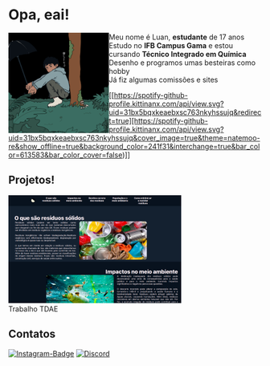 <h1>Opa, eai!</h1>
<a href="https://luviniu-portfolio.vercel.app/"><img src="luvini.png" width="200" height="200" align="left"></img></a>
<p> Meu nome é Luan, <b>estudante</b> de 17 anos
<br>Estudo no <b>IFB Campus Gama</b> e estou cursando <b>Técnico Integrado em Química</b>
<br>Desenho e programos umas besteiras como hobby
<br> Já fiz algumas comissões e sites</p>

[[https://spotify-github-profile.kittinanx.com/api/view.svg?uid=31bx5bqxkeaebxsc763nkyhssujq&redirect=true][https://spotify-github-profile.kittinanx.com/api/view.svg?uid=31bx5bqxkeaebxsc763nkyhssujq&cover_image=true&theme=natemoo-re&show_offline=true&background_color=241f31&interchange=true&bar_color=613583&bar_color_cover=false)]]
<h2>Projetos!</h2>
<div></div><a href="https://tdar-rs.vercel.app/"></p><img src="projeto.png" width="344" height="215" border-radius="20px"></img></a></div>
<div></div>Trabalho TDAE </div>

<h2>Contatos</h2>

[![Instagram-Badge](https://img.shields.io/badge/Instagram-E4405F.svg?style=for-the-badge&logo=Instagram&logoColor=white)](https://www.instagram.com/luviniu__/)
[![Discord](https://img.shields.io/badge/Discord-%235865F2.svg?style=for-the-badge&logo=discord&logoColor=white)](discord.png)
